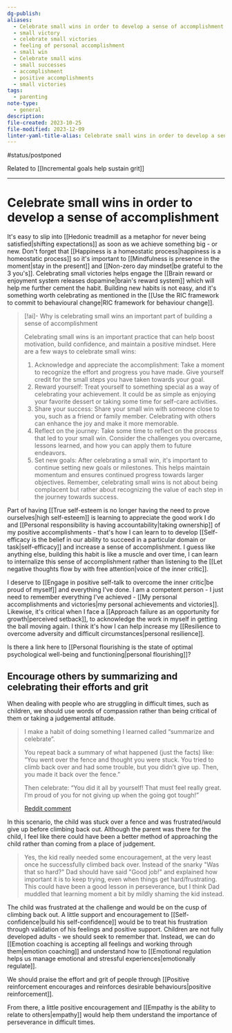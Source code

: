 ```yaml
---
dg-publish: 
aliases:
  - Celebrate small wins in order to develop a sense of accomplishment
  - small victory
  - celebrate small victories
  - feeling of personal accomplishment
  - small win
  - Celebrate small wins
  - small successes
  - accomplishment
  - positive accomplishments
  - small victories
tags:
  - parenting
note-type:
  - general
description: 
file-created: 2023-10-25
file-modified: 2023-12-09
linter-yaml-title-alias: Celebrate small wins in order to develop a sense of accomplishment
---
```


#status/postponed

Related to [[Incremental goals help sustain grit]]

---

# Celebrate small wins in order to develop a sense of accomplishment

It's easy to slip into [[Hedonic treadmill as a metaphor for never being satisfied|shifting expectations]] as soon as we achieve something big - or new. Don't forget that [[Happiness is a homeostatic process|happiness is a homeostatic process]] so it's important to [[Mindfulness is presence in the moment|stay in the present]] and [[Non-zero day mindset|be grateful to the 3 you's]]. Celebrating small victories helps engage the [[Brain reward or enjoyment system releases dopamine|brain's reward system]] which will help me further cement the habit.
 Building new habits is not easy, and it's something worth celebrating as mentioned in the [[Use the RIC framework to commit to behavioural change|RIC framework for behaviour change]].

> [!ai]- Why is celebrating small wins an important part of building a sense of accomplishment
>
> Celebrating small wins is an important practice that can help boost motivation, build confidence, and maintain a positive mindset. Here are a few ways to celebrate small wins:
> 1. Acknowledge and appreciate the accomplishment: Take a moment to recognize the effort and progress you have made. Give yourself credit for the small steps you have taken towards your goal.
> 2. Reward yourself: Treat yourself to something special as a way of celebrating your achievement. It could be as simple as enjoying your favorite dessert or taking some time for self-care activities.
> 3. Share your success: Share your small win with someone close to you, such as a friend or family member. Celebrating with others can enhance the joy and make it more memorable.
> 4. Reflect on the journey: Take some time to reflect on the process that led to your small win. Consider the challenges you overcame, lessons learned, and how you can apply them to future endeavors.
> 5. Set new goals: After celebrating a small win, it's important to continue setting new goals or milestones. This helps maintain momentum and ensures continued progress towards larger objectives.
> Remember, celebrating small wins is not about being complacent but rather about recognizing the value of each step in the journey towards success.

Part of having [[True self-esteem is no longer having the need to prove ourselves|high self-esteem]] is learning to appreciate the good work I do and [[Personal responsibility is having accountability|taking ownership]] of my positive accomplishments - that's how I can learn to to develop [[Self-efficacy is the belief in our ability to succeed in a particular domain or task|self-efficacy]] and increase a sense of accomplishment. I guess like anything else, building this habit is like a muscle and over time, I can learn to internalize this sense of accomplishment rather than listening to the [[Let negative thoughts flow by with free attention|voice of the inner critic]].

I deserve to [[Engage in positive self-talk to overcome the inner critic|be proud of myself]] and everything I've done. I am a competent person - I just need to remember everything I've achieved - [[My personal accomplishments and victories|my personal achievements and victories]]. Likewise, it's critical when I face a [[Approach failure as an opportunity for growth|perceived setback]], to acknowledge the work in myself in getting the ball moving again. I think it's how I can help increase my [[Resilience to overcome adversity and difficult circumstances|personal resilience]].

Is there a link here to [[Personal flourishing is the state of optimal psychological well-being and functioning|personal flourishing]]?
## Encourage others by summarizing and celebrating their efforts and grit

When dealing with people who are struggling in difficult times, such as children, we should use words of compassion rather than being critical of them or taking a judgemental attitude.

> I make a habit of doing something I learned called “summarize and celebrate”.
>
> You repeat back a summary of what happened (just the facts) like:
> “You went over the fence and thought you were stuck. You tried to climb back over and had some trouble, but you didn’t give up. Then, you made it back over the fence.”
>
> Then celebrate:
> “You did it all by yourself! That must feel really great. I’m proud of you for not giving up when the going got tough!”
>
> [Reddit comment](https://www.reddit.com/r/KidsAreFuckingStupid/comments/17jyooe/how_would_one_possibly_get_back_over/k755n3m/)

In this scenario, the child was stuck over a fence and was frustrated/would give up before climbing back out. Although the parent was there for the child, I feel like there could have been a better method of approaching the child rather than coming from a place of judgement.

> Yes, the kid really needed some encouragement, at the very least once he successfully climbed back over. Instead of the snarky "Was that so hard?" Dad should have said "Good job!" and explained how important it is to keep trying, even when things get hard/frustrating. This could have been a good lesson in perseverance, but I think Dad muddled that learning moment a bit by mildly shaming the kid instead.

The child was frustrated at the challenge and would be on the cusp of climbing back out. A little support and encouragement to [[Self-confidence|build his self-confidence]] would be to treat his frustration through validation of his feelings and positive support. Children are not fully developed adults - we should seek to remember that. Instead, we can do [[Emotion coaching is accepting all feelings and working through them|emotion coaching]] and understand how to [[Emotional regulation helps us manage emotional and stressful experiences|emotionally regulate]].

We should praise the effort and grit of people through [[Positive reinforcement encourages and reinforces desirable behaviours|positive reinforcement]].

From there, a little positive encouragement and [[Empathy is the ability to relate to others|empathy]] would help them understand the importance of perseverance in difficult times.
